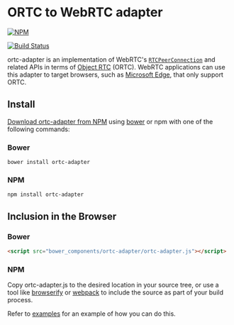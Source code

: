 ORTC to WebRTC adapter
======================

[![NPM](https://nodei.co/npm/ortc-adapter.png?downloads=true&stars=true)](https://nodei.co/npm/ortc-adapter/)

[![Build Status](https://secure.travis-ci.org/twilio/ortc-adapter.svg)](http://travis-ci.org/twilio/ortc-adapter)

ortc-adapter is an implementation of WebRTC's
[`RTCPeerConnection`](https://developer.mozilla.org/en-US/docs/Web/API/RTCPeerConnection)
and related APIs in terms of [Object RTC](http://ortc.org/) (ORTC). WebRTC
applications can use this adapter to target browsers, such as
[Microsoft Edge](https://www.microsoft.com/en-us/windows/microsoft-edge), that
only support ORTC.

Install
-------

[Download ortc-adapter from NPM](https://www.npmjs.com/package/ortc-adapter)
using [bower](http://bower.io) or npm with one of the following commands:

### Bower

```
bower install ortc-adapter
```

### NPM

```
npm install ortc-adapter
```

Inclusion in the Browser
------------------------

### Bower

```html
<script src="bower_components/ortc-adapter/ortc-adapter.js"></script>
```

### NPM

Copy ortc-adapter.js to the desired location in your source tree, or use a tool
like [browserify](http://browserify.org/) or
[webpack](https://webpack.github.io/) to include the source as part of your
build process.

Refer to [examples](examples) for an example of how you can do this.
